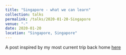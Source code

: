 ```yaml
---
title: "Singapore - what we can learn"
collection: talks
permalink: /talks/2020-01-20-Singapore
venue: "-"
date: 2020-01-20
location: "Singapore, Singapore"
---
```


A post inspired by my most current trip back home [here](https://kmualim.github.io/publications/2020-01-20-Singapore)

